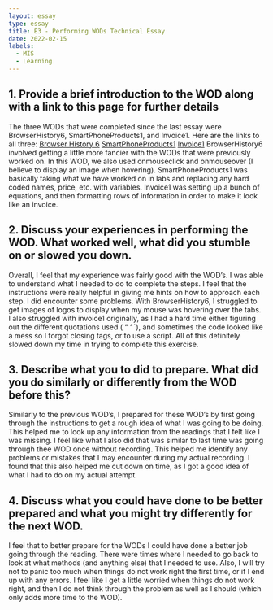 ```yaml
---
layout: essay
type: essay
title: E3 - Performing WODs Technical Essay
date: 2022-02-15
labels:
  - MIS
  - Learning
---
```

## 1. Provide a brief introduction to the WOD along with a link to this page for further details
The three WODs that were completed since the last essay were BrowserHistory6, SmartPhoneProducts1, and Invoice1. Here are the links to all three: 
[Browser History 6](https://dport96.github.io/ITM352/morea/040.dynamic-web-pages/experience-browserhistory6.html)
[SmartPhoneProducts1](https://dport96.github.io/ITM352/morea/050.variables_data_types/experience-SmartPhoneProducts1_variables.html)
[Invoice1](https://dport96.github.io/ITM352/morea/060.expressions-operators/experience-invoice1.html)
BrowserHistory6 involved getting a little more fancier with the WODs that were previously worked on. In this WOD, we also used onmouseclick  and onmouseover (I believe to display an image when hovering). SmartPhoneProducts1 was basically taking what we have worked on in labs and replacing any hard coded names, price, etc. with variables.  Invoice1 was setting up a bunch of equations, and then formatting rows of information in order to make it look like an invoice. 
## 2. Discuss your experiences in performing the WOD. What worked well, what did you stumble on or slowed you down.
Overall, I feel that my experience was fairly good with the WOD’s. I was able to understand what I needed to do to complete the steps. I feel that the instructions were really helpful in giving me hints on how to approach each step. I did encounter some problems. With BrowserHistory6, I struggled to get images of logos to display when my mouse was hovering over the tabs. I also struggled with invoice1 originally, as I had a hard time either figuring out the different quotations used ( “ ‘ `), and sometimes the code looked like a mess so I forgot closing tags, or to use a script. All of this definitely slowed down my time in trying to complete this exercise. 
## 3. Describe what you to did to prepare. What did you do similarly or differently from the WOD before this?
Similarly to the previous WOD’s, I prepared for these WOD’s by first going through the instructions to get a rough idea of what I was going to be doing. This helped me to look up any information from the readings that I felt like I was missing. I feel like what I also did that was similar to last time was going through thee WOD once without recording. This helped me identify any problems or mistakes that I may encounter during my actual recording. I found that  this also helped me cut down on time, as I got a good idea of what I had to do on my actual attempt. 
## 4. Discuss what you could have done to be better prepared and what you might try differently for the next WOD.
I feel that to better prepare for the WODs I could have done a better job going through the reading. There were times where I needed to go back to look at what methods (and anything else) that I needed to use. Also, I will try not to panic too much when things do not work right the first time, or if I end up with any errors. I feel like I get a little worried when things do not work right, and then I do not think through the problem as well as I should (which only adds more time to the WOD). 
